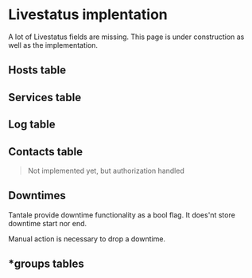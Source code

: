 # Livestatus implentation

A lot of Livestatus fields are missing. This page is under construction as well as the implementation.

## Hosts table

## Services table

## Log table

## Contacts table

>Not implemented yet, but authorization handled

## Downtimes

Tantale provide downtime functionality as a bool flag. It does'nt store downtime start nor end.

Manual action is necessary to drop a downtime.

## *groups tables
